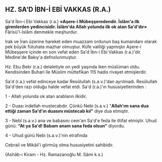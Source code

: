 ## HZ. SA'D İBN-İ EBİ VAKKAS (R.A.)

Sa'd İbn-i Ebi Vakkas (r.a.) **«Aşere-i Mübeşşeredendir. İslâm'a ilk girenlerden yedincisidir. İslâm'da Allah yolunda ilk ok atan Sa'd'dır»** Fârisü'l-İslâm denmekle meşhurdur.

Irak ve İran üzerine hareket eden muazzam ordunun baş kumandanı olarak pek büyük fütuhata mazhar olmuştur. Küfe valiliği yapmıştır Aşere-i Mübeşşere içinde en son vefat eden Sa'd İbn-i Ebi Vakkas (r.a.)'dir. Medine'de Bakıy'a defnolunmuştur.

Hz. Ebu Bekr (r.a.) delaletiyle on yedi ya­şında iken müslüman oldu. Kendisinden Buhari ile Müslim müttefikan 115 hadis rivayet etmiş­lerdir.

Sa'd (r.a.) vefat edinceye kadar Resûlullah (s.a.v.)'dan ayrılmadı. Resûlullah Sa'd'den razı ol­duğu halde vefat etdi. Sa'd (r.a.)'ın hususiyetle­rinden :

1 - Allah yolunda ok atan arabların ilki­dir.

2 - Duası indellah mustecabdır. Çünkü Ne­bi (s.a.v.) "**Allah'ım sana dua ettiği zaman Sa'd'ın duasını müstecab kıl"** diye dua etmiştir.

3 - Nebî (s.a.v.) ana ve babasını cem'an Sa'd'e feda ile iltifat etmiştir. Uhud günü: **"At ya Sa'd! Babam anam sana feda olsun"** diyordu.

4 - Uhud günü Nebi (s.a.v.)'nin etrafında

Cebrail ve Mikâil'i görmüş olma hususiyetini sa­hibidir.

(Ashâb-ı Kiram - Hz. Ramazanoğlu M. Sâmi k.s.)

